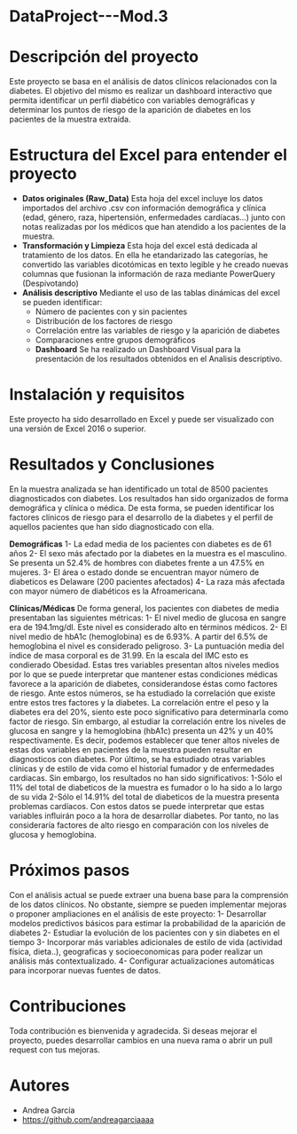 # DataProject---Mod.3
# Descripción del proyecto 
Este proyecto se basa en el análisis de datos clínicos relacionados con la diabetes. El objetivo del mismo es realizar un dashboard interactivo que permita identificar un perfil diabético con variables demográficas y determinar los puntos de riesgo de la aparición de diabetes en los pacientes de la muestra extraída. 
# Estructura del Excel para entender el proyecto
- **Datos originales (Raw_Data)** Esta hoja del excel incluye los datos importados del archivo .csv con información demográfica y clínica (edad, género, raza, hipertensión, enfermedades cardíacas...) junto con notas realizadas por los médicos que han atendido a los pacientes de la muestra.
- **Transformación y Limpieza** Esta hoja del excel está dedicada al tratamiento de los datos. En ella he etandarizado las categorías, he convertido las variables dicotómicas en texto legible y he creado nuevas columnas que fusionan la información de raza mediante PowerQuery (Despivotando)
- **Análisis descriptivo** Mediante el uso de las tablas dinámicas del excel se pueden identificar:
   - Número de pacientes con y sin pacientes
   - Distribución de los factores de riesgo
   - Correlación entre las variables de riesgo y la aparición de diabetes
   - Comparaciones entre grupos demográficos
  - **Dashboard** Se ha realizado un Dashboard Visual para la presentación de los resultados obtenidos en el Analisis descriptivo.
# Instalación y requisitos
Este proyecto ha sido desarrollado en Excel y puede ser visualizado con una versión de Excel 2016 o superior. 
# Resultados y Conclusiones
En la muestra analizada se han identificado un total de 8500 pacientes diagnosticados con diabetes. Los resultados han sido organizados de forma demográfica y clínica o médica. De esta forma, se pueden identificar los factores clínicos de riesgo para el desarrollo de la diabetes y el perfil de aquellos pacientes que han sido diagnosticado con ella. 

  **Demográficas** 
 1- La edad media de los pacientes con diabetes es de 61 años
 2- El sexo más afectado por la diabetes en la muestra es el masculino. Se presenta un 52.4% de hombres con diabetes frente a un 47.5% en mujeres. 
 3- El área o estado donde se encuentran mayor número de diabeticos es Delaware (200 pacientes afectados)
 4- La raza más afectada con mayor número de diabéticos es la Afroamericana. 
 
  **Clínicas/Médicas**
 De forma general, los pacientes con diabetes de media presentaban las siguientes métricas:
 1- El nivel medio de glucosa en sangre era de 194.1mg/dl. Este nivel es considerado alto en términos médicos. 
 2- El nivel medio de hbA1c (hemoglobina) es de 6.93%. A partir del 6.5% de hemoglobina el nivel es considerado peligroso. 
 3- La puntuación media del índice de masa corporal es de 31.99. En la escala del IMC esto es condierado Obesidad. 
Estas tres variables presentan altos niveles medios por lo que se puede interpretar que mantener estas condiciones médicas favorece a la aparición de diabetes, considerandose éstas como factores de riesgo. 
Ante estos números, se ha estudiado la correlación que existe entre estos tres factores y la diabetes. La correlación entre el peso y la diabetes era del 20%, siento este poco significativo para determinarla como factor de riesgo. Sin embargo, al estudiar la correlación entre los niveles de glucosa en sangre y la hemoglobina (hbA1c) presenta un 42% y un 40% respectivamente. Es decir, podemos establecer que tener altos niveles de estas dos variables en pacientes de la muestra pueden resultar en diagnosticos con diabetes. 
Por último, se ha estudiado otras variables clínicas y de estilo de vida como el historial fumador y de enfermedades cardiacas. Sin embargo, los resultados no han sido significativos:
 1-Sólo el 11% del total de diabeticos de la muestra es fumador o lo ha sido a lo largo de su vida
 2-Sólo el 14.91% del total de diabeticos de la muestra presenta problemas cardíacos. 
Con estos datos se puede interpretar que estas variables influirán poco a la hora de desarrollar diabetes. Por tanto, no las consideraría factores de alto riesgo en comparación con los niveles de glucosa y hemoglobina. 
# Próximos pasos 
Con el análisis actual se puede extraer una buena base para la comprensión de los datos clínicos. No obstante, siempre se pueden implementar mejoras o proponer ampliaciones en el análisis de este proyecto:
1- Desarrollar modelos predictivos básicos para estimar la probabilidad de la aparición de diabetes 
2- Estudiar la evolución de los pacientes con y sin diabetes en el tiempo 
3- Incorporar más variables adicionales de estilo de vida (actividad física, dieta..), geograficas y socioeconomicas para poder realizar un análisis más contextualizado. 
4- Configurar actualizaciones automáticas para incorporar nuevas fuentes de datos.
# Contribuciones
Toda contribución es bienvenida y agradecida. Si deseas mejorar el proyecto, puedes desarrollar cambios en una nueva rama o abrir un pull request con tus mejoras.
# Autores 
- Andrea García
- https://github.com/andreagarciaaaa 
